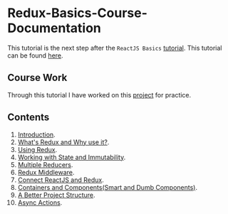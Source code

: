 # Redux-Basics-Course-Documentation
This tutorial is the next step after the ` ReactJS Basics ` [tutorial](https://github.com/hossamnasser938/ReactJS-Basics-Course-Documentation). This tutorial can be found [here](https://www.youtube.com/playlist?list=PL55RiY5tL51rrC3sh8qLiYHqUV3twEYU_).

## Course Work
Through this tutorial I have worked on this [project](https://github.com/hossamnasser938/ReactJS-Redux-Basics-Project) for practice.

## Contents
1. [Introduction](https://github.com/hossamnasser938/ReactJS-Redux-Basics-Course-Documentation/blob/master/Documentation%20Files/01_introduction.md).
2. [What's Redux and Why use it?](https://github.com/hossamnasser938/ReactJS-Redux-Basics-Course-Documentation/blob/master/Documentation%20Files/02_what_is_redux_and_why_use_it.md).
3. [Using Redux](https://github.com/hossamnasser938/ReactJS-Redux-Basics-Course-Documentation/blob/master/Documentation%20Files/03_using_redux.md).
4. [Working with State and Immutability](https://github.com/hossamnasser938/ReactJS-Redux-Basics-Course-Documentation/blob/master/Documentation%20Files/04_working_with_state_and_immutability.md).
5. [Multiple Reducers](https://github.com/hossamnasser938/ReactJS-Redux-Basics-Course-Documentation/blob/master/Documentation%20Files/05_multiple_reducers.md).
6. [Redux Middleware](https://github.com/hossamnasser938/ReactJS-Redux-Basics-Course-Documentation/blob/master/Documentation%20Files/06_redux_middleware.md).
7. [Connect ReactJS and Redux](https://github.com/hossamnasser938/ReactJS-Redux-Basics-Course-Documentation/blob/master/Documentation%20Files/07_connect_reactjs_and_redux.md).
8. [Containers and Components(Smart and Dumb Components)](https://github.com/hossamnasser938/ReactJS-Redux-Basics-Course-Documentation/blob/master/Documentation%20Files/08_containers_and_components_(smart_and_dumb_components).md).
9. [A Better Project Structure](https://github.com/hossamnasser938/ReactJS-Redux-Basics-Course-Documentation/blob/master/Documentation%20Files/09_better_project_structure.md).
10. [Async Actions](https://github.com/hossamnasser938/ReactJS-Redux-Basics-Course-Documentation/blob/master/Documentation%20Files/10_async_actions.md).
